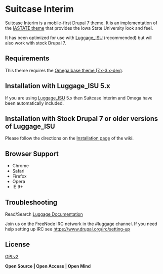 # Suitcase Interim

Suitcase Interim is a mobile-first Drupal 7 theme. It is an implementation of the [IASTATE theme] that provides the Iowa State University look and feel.

It has been optimized for use with [Luggage_ISU] (recommended) but will also work with stock Drupal 7.

## Requirements

This theme requires the [Omega base theme (7.x-3.x-dev)].

## Installation with Luggage_ISU 5.x

If you are using [Luggage_ISU] 5.x then Suitcase Interim and Omega have been automatically included.

## Installation with Stock Drupal 7 or older versions of Luggage_ISU

Please follow the directions on the [Installation page] of the wiki.

## Browser Support
- Chrome
- Safari
- Firefox
- Opera
- IE 9+

## Troubleshooting

Read/Search [Luggage Documentation]

Join us on the FreeNode IRC network in the #luggage channel. If you need help setting up IRC see https://www.drupal.org/irc/setting-up

## License

[GPLv2]

**Open Source | Open Access | Open Mind**

[GPLv2]:http://www.gnu.org/licenses/gpl-2.0.html
[Luggage Documentation]:http://www.biology-it.iastate.edu/luggage_doc/
[Luggage]:http://www.biology-it.iastate.edu/luggage_doc/
[IASTATE theme]:https://www.theme.iastate.edu
[Luggage_ISU]:https://github.com/isubit/luggage_isu
[Installation page]:https://github.com/isubit/suitcase_interim/wiki/Installation
[Omega base theme (7.x-3.x-dev)]:https://ftp.drupal.org/files/projects/omega-7.x-3.x-dev.zip
